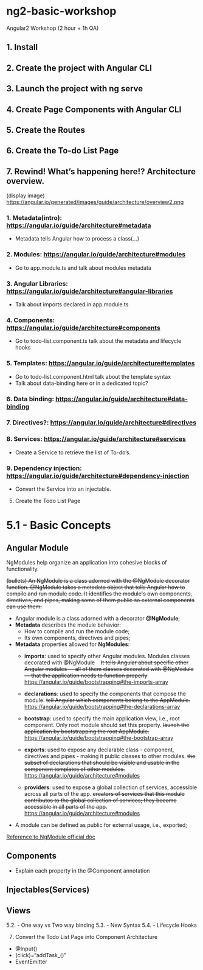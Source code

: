 # ng2-basic-workshop
Angular2 Workshop (2 hour + 1h QA)

## 1. Install

## 2. Create the project with Angular CLI

## 3. Launch the project with ng serve

## 4. Create Page Components with Angular CLI

## 5. Create the Routes

## 6. Create the To-do List Page

## 7. Rewind! What’s happening here!? Architecture overview.

(display image) https://angular.io/generated/images/guide/architecture/overview2.png 
### 1.	Metadata(intro): https://angular.io/guide/architecture#metadata
-	Metadata tells Angular how to process a class(…)

### 2.	Modules: https://angular.io/guide/architecture#modules
-	Go to app.module.ts and talk about modules metadata

### 3.	Angular Libraries: https://angular.io/guide/architecture#angular-libraries
-	Talk about imports declared in app.module.ts

### 4.	Components: https://angular.io/guide/architecture#components
-	Go to todo-list.component.ts talk about the metadata and lifecycle hooks

### 5.	Templates: https://angular.io/guide/architecture#templates
-	Go to todo-list.component.html talk about the template syntax
-	Talk about data-binding here or in a dedicated topic?

### 6.	Data binding: https://angular.io/guide/architecture#data-binding

### 7.	Directives?: https://angular.io/guide/architecture#directives

### 8.	Services: https://angular.io/guide/architecture#services
-	Create a Service to retrieve the list of To-do’s.

### 9.	Dependency injection: https://angular.io/guide/architecture#dependency-injection
-	Convert the Service into an injectable.






5. Create the Todo List Page
# 5.1 - Basic Concepts
## Angular Module

NgModules help organize an application into cohesive blocks of functionality.

~~(bullets) An NgModule is a class adorned with the @NgModule decorator function. @NgModule takes a metadata object that tells Angular how to compile and run module code. It identifies the module's own components, directives, and pipes, making some of them public so external components can use them.~~ 
- Angular module is a class adorned with a decorator **@NgModule**;
- **Metadata** describes the module behavior:
    - How to compile and run the module code;
    - Its own components, directives and pipes;
- **Metadata** properties allowed for **NgModules**:
    - **imports**: used to specify other Angular modules. Modules classes decorated with @NgModule
    ~~It tells Angular about specific other Angular modules — all of them classes decorated with @NgModule — that the application needs to function properly~~ https://angular.io/guide/bootstrapping#the-imports-array
  
    - **declarations**: used to specify the components that compose the module.
    ~~tell Angular which components belong to the AppModule.~~ https://angular.io/guide/bootstrapping#the-declarations-array

    - **bootstrap**: used to specify the main application view, i.e., root component. Only root module should set this property.
    ~~launch the application by bootstrapping the root AppModule.~~ https://angular.io/guide/bootstrapping#the-bootstrap-array

    - **exports**: used to expose any declarable class - component, directives and pipes - making it public classes to other modules.
    ~~the subset of declarations that should be visible and usable in the component templates of other modules.~~ https://angular.io/guide/architecture#modules

    - **providers**:  used to expose a global collection of services, accessible across all parts of the app. 
    ~~creators of services that this module contributes to the global collection of services; they become accessible in all parts of the app.~~ https://angular.io/guide/architecture#modules
- A module can be defined as public for external usage, i.e., exported; 

[Reference to NgModule official doc](https://angular.io/guide/ngmodule#ngmodules)
      
## Components
   - Explain each property in the @Component annotation
## Injectables(Services)
## Views
5.2. - One way vs Two way binding
5.3. - New Syntax
5.4. - Lifecycle Hooks

7. Convert the Todo List Page into Component Architecture
- @Input()
- (click)=“addTask_()”
- EventEmitter

